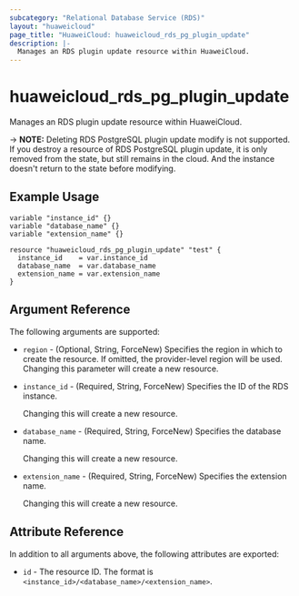 ```yaml
---
subcategory: "Relational Database Service (RDS)"
layout: "huaweicloud"
page_title: "HuaweiCloud: huaweicloud_rds_pg_plugin_update"
description: |-
  Manages an RDS plugin update resource within HuaweiCloud.
---
```


# huaweicloud_rds_pg_plugin_update

Manages an RDS plugin update resource within HuaweiCloud.

-> **NOTE:** Deleting RDS PostgreSQL plugin update modify is not supported. If you destroy a resource of RDS PostgreSQL
  plugin update, it is only removed from the state, but still remains in the cloud. And the instance doesn't return to
  the state before modifying.

## Example Usage

```hcl
variable "instance_id" {}
variable "database_name" {}
variable "extension_name" {}

resource "huaweicloud_rds_pg_plugin_update" "test" {
  instance_id    = var.instance_id
  database_name  = var.database_name
  extension_name = var.extension_name
}
```

## Argument Reference

The following arguments are supported:

* `region` - (Optional, String, ForceNew) Specifies the region in which to create the resource.
  If omitted, the provider-level region will be used. Changing this parameter will create a new resource.

* `instance_id` - (Required, String, ForceNew) Specifies the ID of the RDS instance.

  Changing this will create a new resource.

* `database_name` - (Required, String, ForceNew) Specifies the database name.

  Changing this will create a new resource.

* `extension_name` - (Required, String, ForceNew) Specifies the extension name.

  Changing this will create a new resource.

## Attribute Reference

In addition to all arguments above, the following attributes are exported:

* `id` - The resource ID. The format is `<instance_id>/<database_name>/<extension_name>`.
